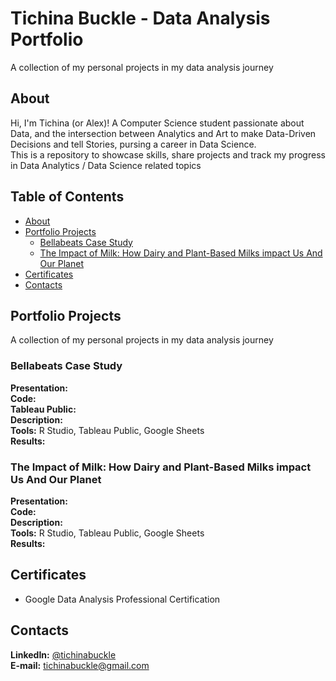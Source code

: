 # Tichina Buckle - Data Analysis Portfolio
A collection of my personal projects in my data analysis journey

## About
Hi, I'm Tichina (or Alex)! A Computer Science student passionate about Data, and the intersection between Analytics and Art to make Data-Driven Decisions and tell Stories, pursing a career in Data Science.
<br>
This is a repository to showcase skills, share projects and track my progress in Data Analytics / Data Science related topics

## Table of Contents
- [About](#about)
- [Portfolio Projects](#portfolio-projects)
	+ [Bellabeats Case Study](#bellabeats-case-study)
	+ [The Impact of Milk: How Dairy and Plant-Based Milks impact Us And Our Planet](#the-impact-of-milk:-how-dairy-and-plant-based-milks-impact-us-and-our-planet)
- [Certificates](#certificates)
- [Contacts](#contacts)

## Portfolio Projects
A collection of my personal projects in my data analysis journey

### Bellabeats Case Study
**Presentation:**
<br>
**Code:**
<br>
**Tableau Public:**
<br>
**Description:**
<br>
**Tools:** R Studio, Tableau Public, Google Sheets
<br>
**Results:**

### The Impact of Milk: How Dairy and Plant-Based Milks impact Us And Our Planet
**Presentation:**
<br>
**Code:**
<br>
**Description:**
<br>
**Tools:** R Studio, Tableau Public, Google Sheets
<br>
**Results:**

## Certificates
- Google Data Analysis Professional Certification

## Contacts
**LinkedIn:** [@tichinabuckle](https://www.linkedin.com/in/tichinabuckle/)
<br>
**E-mail:** tichinabuckle@gmail.com
